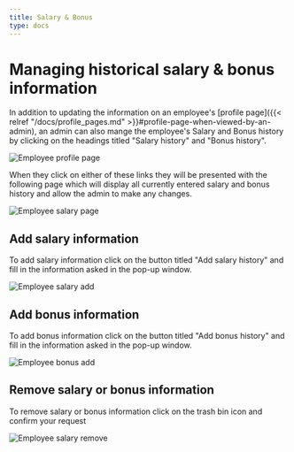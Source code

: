 ```yaml
---
title: Salary & Bonus
type: docs
---
```


# Managing historical salary & bonus information

In addition to updating the information on an employee's [profile page]({{< relref "/docs/profile_pages.md" >}}#profile-page-when-viewed-by-an-admin), an admin can also mange the employee's Salary and Bonus history by clicking on the headings titled "Salary history" and "Bonus history".

![Employee profile page](/docs/img/home_page_admin.png)

When they click on either of these links they will be presented with the following page which will display all currently entered salary and bonus history and allow the admin to make any changes.

![Employee salary page](/docs/img/salary.png)

## Add salary information

To add salary information click on the button titled "Add salary history" and fill in the information asked in the pop-up window.

![Employee salary add](/docs/img/salary_add.png)

## Add bonus information

To add bonus information click on the button titled "Add bonus history" and fill in the information asked in the pop-up window.

![Employee bonus add](/docs/img/bonus_add.png)

## Remove salary or bonus information

To remove salary or bonus information click on the trash bin icon and confirm your request

![Employee salary remove](/docs/img/salary_remove.png)